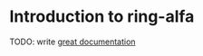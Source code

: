 # Introduction to ring-alfa

TODO: write [great documentation](http://jacobian.org/writing/what-to-write/)
